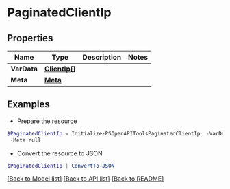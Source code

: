 # PaginatedClientIp
## Properties

Name | Type | Description | Notes
------------ | ------------- | ------------- | -------------
**VarData** | [**ClientIp[]**](ClientIp.md) |  | 
**Meta** | [**Meta**](Meta.md) |  | 

## Examples

- Prepare the resource
```powershell
$PaginatedClientIp = Initialize-PSOpenAPIToolsPaginatedClientIp  -VarData null `
 -Meta null
```

- Convert the resource to JSON
```powershell
$PaginatedClientIp | ConvertTo-JSON
```

[[Back to Model list]](../README.md#documentation-for-models) [[Back to API list]](../README.md#documentation-for-api-endpoints) [[Back to README]](../README.md)

